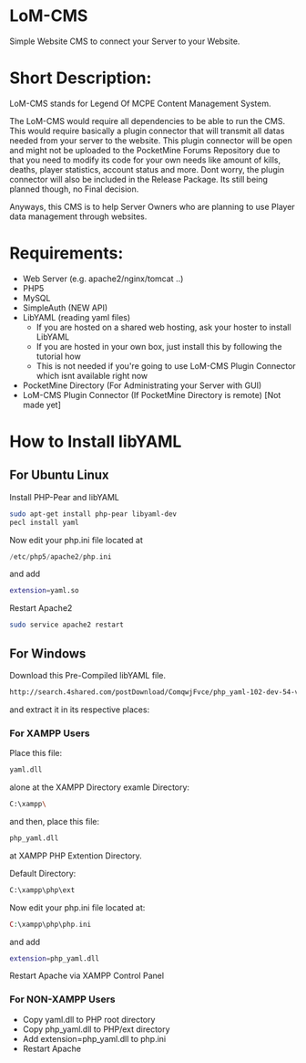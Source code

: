 LoM-CMS
=========

Simple Website CMS to connect your Server to your Website.

Short Description:
==================
LoM-CMS stands for Legend Of MCPE Content Management System.

The LoM-CMS would require all dependencies to be able to run the CMS. This would require basically a plugin connector that will transmit all datas needed from your server to the website. This plugin connector will be open and might not be uploaded to the PocketMine Forums Repository due to that you need to modify its code for your own needs like amount of kills, deaths, player statistics, account status and more. Dont worry, the plugin connector will also be included in the Release Package. Its still being planned though, no Final decision.

Anyways, this CMS is to help Server Owners who are planning to use Player data management through websites.

# Requirements:
- Web Server (e.g. apache2/nginx/tomcat ..)
- PHP5
- MySQL
- SimpleAuth (NEW API)
- LibYAML (reading yaml files) 
  - If you are hosted on a shared web hosting, ask your hoster to install LibYAML
  - If you are hosted in your own box, just install this by following the tutorial how
  - This is not needed if you're going to use LoM-CMS Plugin Connector which isnt available right now
- PocketMine Directory (For Administrating your Server with GUI)
- LoM-CMS Plugin Connector (If PocketMine Directory is remote) [Not made yet]


# How to Install libYAML

## For Ubuntu Linux

Install PHP-Pear and libYAML
```bash
sudo apt-get install php-pear libyaml-dev
pecl install yaml
```

Now edit your php.ini file located at
```php
/etc/php5/apache2/php.ini
```
and add
```bash
extension=yaml.so
```
Restart Apache2

```bash
sudo service apache2 restart
```

## For Windows

Download this Pre-Compiled libYAML file.
```bash
http://search.4shared.com/postDownload/ComqwjFvce/php_yaml-102-dev-54-vc9-x86.html
```
and extract it in its respective places:
### For XAMPP Users
Place this file:
```bash
yaml.dll
```
alone at the XAMPP Directory
examle Directory:
```bash
C:\xampp\
```
and then, place this file:
```bash
php_yaml.dll
```
at XAMPP PHP Extention Directory.

Default Directory:
```bash
C:\xampp\php\ext
```
Now edit your php.ini file located at:
```php
C:\xampp\php\php.ini
```
and add
```bash
extension=php_yaml.dll
```
Restart Apache via XAMPP Control Panel

### For NON-XAMPP Users

- Copy yaml.dll to PHP root directory
- Copy php_yaml.dll to PHP/ext directory
- Add extension=php_yaml.dll to php.ini
- Restart Apache
